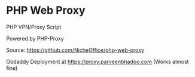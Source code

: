 # PHP Web Proxy
PHP VPN/Proxy Script

 Powered by PHP-Proxy

Source: https://github.com/NicheOffice/php-web-proxy

Godaddy Deployment at https://proxy.parveenbhadoo.com (Works almost fine)
